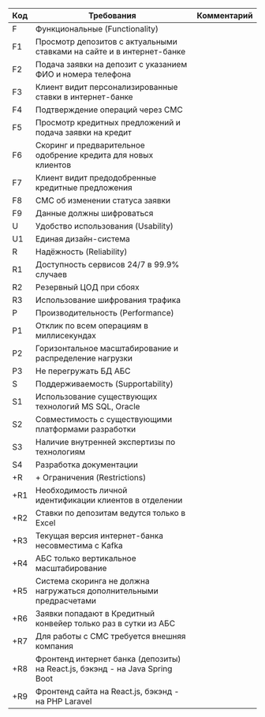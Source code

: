 | Код | Требования                         | Комментарий  |
|-----|------------------------------------|--------------|
| F   | Функциональные (Functionality)     |              |
| F1  | Просмотр депозитов с актуальными ставками на сайте и в интернет-банке                             
| F2  | Подача заявки на депозит с указанием ФИО и номера телефона
| F3  | Клиент видит персонализированные ставки в интернет-банке
| F4  | Подтверждение операций через СМС
| F5  | Просмотр кредитных предложений и подача заявки на кредит
| F6  | Скоринг и предварительное одобрение кредита для новых клиентов
| F7  | Клиент видит предодобренные кредитные предложения
| F8  | СМС об изменении статуса заявки
| F9  | Данные должны шифроваться
| U   | Удобство использования (Usability) |              |
| U1  | Единая дизайн-система
| R   | Надёжность (Reliability)           |              |
| R1  | Доступность сервисов 24/7 в 99.9% случаев
| R2  | Резервный ЦОД при сбоях
| R3  | Использование шифрования трафика
| P   | Производительность (Performance)   |              |
|  P1 | Отклик по всем операциям в миллисекундах
| P2  | Горизонтальное масштабирование и распределение нагрузки
| P3  | Не перегружать БД АБС
| S   | Поддерживаемость (Supportability)  |              |
|  S1 | Использование существующих технологий MS SQL, Oracle
|  S2 | Совместимость с существующими платформами разработки
| S3  | Наличие внутренней экспертизы по технологиям
| S4  | Разработка документации
| +R  | + Ограничения (Restrictions)       |              |
| +R1  | Необходимость личной идентификации клиентов в отделении
| +R2  | Ставки по депозитам ведутся только в Excel
| +R3  | Текущая версия интернет-банка несовместима с Kafka
| +R4  | АБС только вертикальное масштабирование
| +R5  | Система скоринга не должна нагружаться дополнительными предрасчетами
| +R6  | Заявки попадают в Кредитный конвейер только раз в сутки из АБС
| +R7  | Для работы с СМС требуется внешняя компания
| +R8  | Фронтенд интернет банка (депозиты) на React.js, бэкэнд - на Java Spring Boot |
| +R9  | Фронтенд сайта на React.js, бэкэнд - на PHP Laravel |
